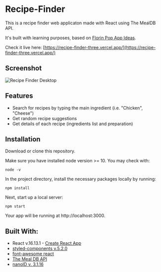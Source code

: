 # Recipe-Finder
This is a recipe finder web applicaton made with React using The MealDB API.

It's built with learning purposes, based on [Florin Pop App Ideas](https://github.com/florinpop17/app-ideas).

Check it live here: [https://recipe-finder-three.vercel.app/](https://recipe-finder-three.vercel.app/)

## Screenshot

![Recipe Finder Desktop](https://user-images.githubusercontent.com/57023693/98553858-d2099880-227e-11eb-9824-3b48b02f776e.png)

## Features
- Search for recipes by typing the main ingredient (i.e. "Chicken", "Cheese")
- Get random recipe suggestions
- Get details of each recipe (ingredients list and preparation)  

## Installation
Download or clone this repository.

Make sure you have installed node version >= 10. You may check with: 

```node -v```

In the project directory, install the necessary packages locally by running:

```npm install```

Next, start up a local server:

```npm start```

Your app will be running at http://localhost:3000.

## Built With:
- React v.16.13.1 - [Create React App](https://github.com/facebook/create-react-app)
- [styled-components v.5.2.0](https://styled-components.com/)
- [font-awesome react](https://fontawesome.com/how-to-use/on-the-web/using-with/react)
- [The Meal DB API](https://www.themealdb.com/api.php)
- [nanoID v. 3.1.16](https://www.npmjs.com/package/nanoid)
